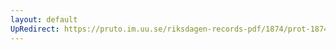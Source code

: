 ```yaml
---
layout: default
UpRedirect: https://pruto.im.uu.se/riksdagen-records-pdf/1874/prot-1874--ak--129/prot-1874--ak--129_011.pdf
---
```

